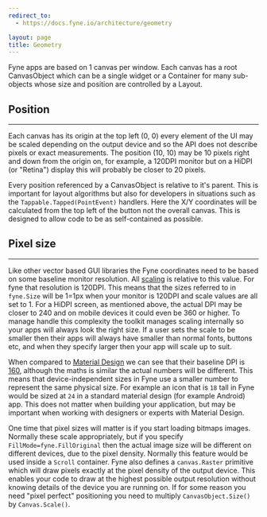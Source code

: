```yaml
---
redirect_to:
  - https://docs.fyne.io/architecture/geometry

layout: page
title: Geometry
---
```

Fyne apps are based on 1 canvas per window.
Each canvas has a root CanvasObject which can be a single widget or a Container for many sub-objects whose size and position are controlled by a Layout.

## Position
---
Each canvas has its origin at the top left (0, 0) every element of the UI may be scaled depending on the output device and so the API does not describe pixels or exact measurements.
The position (10, 10) may be 10 pixels right and down from the origin on, for example, a 120DPI monitor but on a HiDPI (or "Retina") display this will probably be closer to 20 pixels.

Every position referenced by a CanvasObject is relative to it's parent.
This is important for layout algorithms but also for developers in situations such as the `Tappable.Tapped(PointEvent)` handlers.
Here the X/Y coordinates will be calculated from the top left of the button not the overall canvas.
This is designed to allow code to be as self-contained as possible.

## Pixel size
---


Like other vector based GUI libraries the Fyne coordinates need to be based
on some baseline monitor resolution. All [scaling](/architecture/scaling) is
relative to this value. For fyne that resolution is 120DPI.
This means that the sizes referred to in `fyne.Size` will be 1=1px when your monitor is 120DPI and scale values are all set to 1.
For a HiDPI screen, as mentioned above, the actual DPI may be closer to 240
and on mobile devices it could even be 360 or higher.
To manage handle this complexity the toolkit manages scaling internally so
your apps will always look the right size. 
If a user sets the scale to be smaller then their apps will always have
smaller than normal fonts, buttons etc, and when they specify larger then
your app will scale up to suit.

When compared to [Material Design](https://material.io) we can see that
their baseline DPI is [160](https://material.io/design/layout/pixel-density.html#pixel-density-on-android), although the maths is similar the 
actual numbers will be different. This means that device-independent 
sizes in Fyne use a smaller number to represent the same physical size.
For example an icon that is `18` tall in Fyne would be sized at `24` in a
standard material design (for example Android) app.
This does not matter when building your application, but may be important
when working with designers or experts with Material Design.

One time that pixel sizes will matter is if you start loading bitmaps images. Normally these scale appropriately, but if you specify
`FillMode=fyne.FillOriginal` then the actual image size will be different
on different devices, due to the pixel density. Normally this feature
would be used inside a `Scroll` container.
Fyne also defines a `canvas.Raster` primitive which will draw pixels exactly at the pixel density of the output device. This enables your code
to draw at the highest possible output resolution without knowing 
details of the device you are running on.
If for some reason you need "pixel perfect" positioning you need to multiply `CanvasObject.Size()` by `Canvas.Scale()`.
